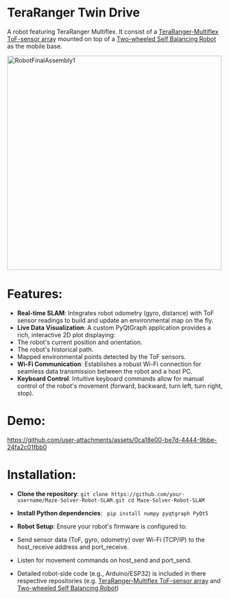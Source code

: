 # TeraRanger Twin Drive
 A robot featuring TeraRanger Multiflex. It consist of a [TeraRanger-Multiflex ToF-sensor array](https://github.com/haris-mujeeb/TeraRanger-Multiflex-DEMO) mounted on top of a [Two-wheeled Self Balancing Robot](https://github.com/haris-mujeeb/Self-Balancing-Robot) as the mobile base.


<img src="https://github.com/user-attachments/assets/679be388-7260-4449-b8b9-67d971989837" alt="RobotFinalAssembly1" height="500">


# Features:
- **Real-time SLAM**: Integrates robot odometry (gyro, distance) with ToF sensor readings to build and update an environmental map on the fly.
- **Live Data Visualization**: A custom PyQtGraph application provides a rich, interactive 2D plot displaying:
 - The robot's current position and orientation.
 - The robot's historical path.
 - Mapped environmental points detected by the ToF sensors. 
- **Wi-Fi Communication**: Establishes a robust Wi-Fi connection for seamless data transmission between the robot and a host PC.
- **Keyboard Control**: Intuitive keyboard commands allow for manual control of the robot's movement (forward, backward, turn left, turn right, stop).

# Demo:


https://github.com/user-attachments/assets/0ca18e00-be7d-4444-9bbe-24fa2c01fbb0



# Installation:
 - **Clone the repository**:
``git clone https://github.com/your-username/Maze-Solver-Robot-SLAM.git
cd Maze-Solver-Robot-SLAM
``

- **Install Python dependencies**:
`` 
pip install numpy pyqtgraph PyQt5
``

- **Robot Setup**: 
Ensure your robot's firmware is configured to:
 - Send sensor data (ToF, gyro, odometry) over Wi-Fi (TCP/IP) to the host_receive address and port_receive.
 - Listen for movement commands on host_send and port_send.
 - Detailed robot-side code (e.g., Arduino/ESP32) is included in there respective repositories (e.g. [TeraRanger-Multiflex ToF-sensor array](https://github.com/haris-mujeeb/TeraRanger-Multiflex-DEMO) and [Two-wheeled Self Balancing Robot](https://github.com/haris-mujeeb/Self-Balancing-Robot))
